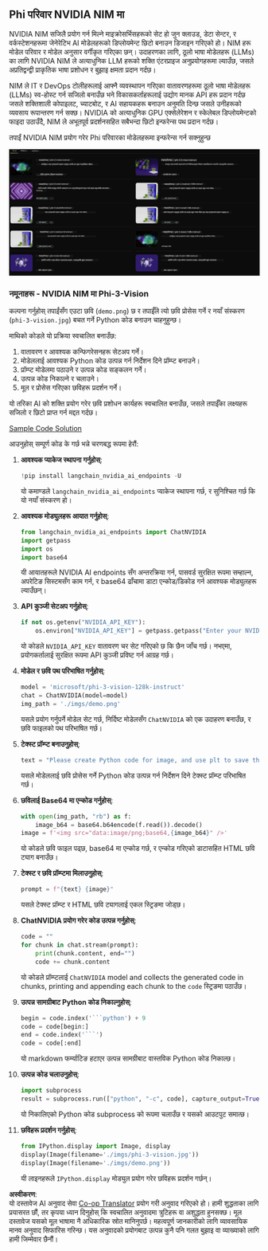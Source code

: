 <!--
CO_OP_TRANSLATOR_METADATA:
{
  "original_hash": "7b08e277df2a9307f861ae54bc30c772",
  "translation_date": "2025-05-09T09:50:22+00:00",
  "source_file": "md/01.Introduction/02/06.NVIDIA.md",
  "language_code": "ne"
}
-->
## Phi परिवार NVIDIA NIM मा

NVIDIA NIM सजिलै प्रयोग गर्न मिल्ने माइक्रोसर्भिसहरूको सेट हो जुन क्लाउड, डेटा सेन्टर, र वर्कस्टेशनहरूमा जेनेरेटिभ AI मोडेलहरूको डिप्लोयमेन्ट छिटो बनाउन डिजाइन गरिएको हो। NIM हरू मोडेल परिवार र मोडेल अनुसार वर्गीकृत गरिएका छन्। उदाहरणका लागि, ठूलो भाषा मोडेलहरू (LLMs) का लागि NVIDIA NIM ले अत्याधुनिक LLM हरूको शक्ति एंटरप्राइज अनुप्रयोगहरूमा ल्याउँछ, जसले अप्रतिद्वन्द्वी प्राकृतिक भाषा प्रशोधन र बुझाइ क्षमता प्रदान गर्दछ।

NIM ले IT र DevOps टोलीहरूलाई आफ्नै व्यवस्थापन गरिएका वातावरणहरूमा ठूलो भाषा मोडेलहरू (LLMs) स्व-होस्ट गर्न सजिलो बनाउँछ भने विकासकर्ताहरूलाई उद्योग मानक API हरू प्रदान गर्दछ जसले शक्तिशाली कोपाइलट, च्याटबोट, र AI सहायकहरू बनाउन अनुमति दिन्छ जसले उनीहरूको व्यवसाय रूपान्तरण गर्न सक्छ। NVIDIA को अत्याधुनिक GPU एक्सेलेरेशन र स्केलेबल डिप्लोयमेन्टको फाइदा उठाउँदै, NIM ले अभूतपूर्व प्रदर्शनसहित सबैभन्दा छिटो इन्फरेन्स पथ प्रदान गर्दछ।

तपाईं NVIDIA NIM प्रयोग गरेर Phi परिवारका मोडेलहरूमा इन्फरेन्स गर्न सक्नुहुन्छ

![nim](../../../../../translated_images/Phi-NIM.45af94d89220fbbbc85f8da0379150a29cc88c3dd8ec417b1d3b7237bbe1c58a.ne.png)

### **नमूनाहरू - NVIDIA NIM मा Phi-3-Vision**

कल्पना गर्नुहोस् तपाईंसँग एउटा छवि (`demo.png`) छ र तपाईँले त्यो छवि प्रोसेस गर्ने र नयाँ संस्करण (`phi-3-vision.jpg`) बचत गर्ने Python कोड बनाउन चाहनुहुन्छ।

माथिको कोडले यो प्रक्रिया स्वचालित बनाउँछ:

1. वातावरण र आवश्यक कन्फिगरेसनहरू सेटअप गर्ने।
2. मोडेललाई आवश्यक Python कोड उत्पन्न गर्न निर्देशन दिने प्रॉम्प्ट बनाउने।
3. प्रॉम्प्ट मोडेलमा पठाउने र उत्पन्न कोड सङ्कलन गर्ने।
4. उत्पन्न कोड निकाल्ने र चलाउने।
5. मूल र प्रोसेस गरिएका छविहरू प्रदर्शन गर्ने।

यो तरिका AI को शक्ति प्रयोग गरेर छवि प्रशोधन कार्यहरू स्वचालित बनाउँछ, जसले तपाईँका लक्ष्यहरू सजिलो र छिटो प्राप्त गर्न मद्दत गर्दछ।

[Sample Code Solution](../../../../../code/06.E2E/E2E_Nvidia_NIM_Phi3_Vision.ipynb)

आउनुहोस् सम्पूर्ण कोड के गर्छ भन्ने चरणबद्ध रूपमा हेरौं:

1. **आवश्यक प्याकेज स्थापना गर्नुहोस्**:
    ```python
    !pip install langchain_nvidia_ai_endpoints -U
    ```
    यो कमाण्डले `langchain_nvidia_ai_endpoints` प्याकेज स्थापना गर्छ, र सुनिश्चित गर्छ कि यो नयाँ संस्करण हो।

2. **आवश्यक मोड्युलहरू आयात गर्नुहोस्**:
    ```python
    from langchain_nvidia_ai_endpoints import ChatNVIDIA
    import getpass
    import os
    import base64
    ```
    यी आयातहरूले NVIDIA AI endpoints सँग अन्तरक्रिया गर्न, पासवर्ड सुरक्षित रूपमा सम्हाल्न, अपरेटिङ सिस्टमसँग काम गर्न, र base64 ढाँचामा डाटा एन्कोड/डिकोड गर्न आवश्यक मोड्युलहरू ल्याउँछन्।

3. **API कुञ्जी सेटअप गर्नुहोस्**:
    ```python
    if not os.getenv("NVIDIA_API_KEY"):
        os.environ["NVIDIA_API_KEY"] = getpass.getpass("Enter your NVIDIA API key: ")
    ```
    यो कोडले `NVIDIA_API_KEY` वातावरण चर सेट गरिएको छ कि छैन जाँच गर्छ। नभएमा, प्रयोगकर्तालाई सुरक्षित रूपमा API कुञ्जी प्रविष्ट गर्न आग्रह गर्छ।

4. **मोडेल र छवि पथ परिभाषित गर्नुहोस्**:
    ```python
    model = 'microsoft/phi-3-vision-128k-instruct'
    chat = ChatNVIDIA(model=model)
    img_path = './imgs/demo.png'
    ```
    यसले प्रयोग गर्नुपर्ने मोडेल सेट गर्छ, निर्दिष्ट मोडेलसँग `ChatNVIDIA` को एक उदाहरण बनाउँछ, र छवि फाइलको पथ परिभाषित गर्छ।

5. **टेक्स्ट प्रॉम्प्ट बनाउनुहोस्**:
    ```python
    text = "Please create Python code for image, and use plt to save the new picture under imgs/ and name it phi-3-vision.jpg."
    ```
    यसले मोडेललाई छवि प्रोसेस गर्ने Python कोड उत्पन्न गर्न निर्देशन दिने टेक्स्ट प्रॉम्प्ट परिभाषित गर्छ।

6. **छविलाई Base64 मा एन्कोड गर्नुहोस्**:
    ```python
    with open(img_path, "rb") as f:
        image_b64 = base64.b64encode(f.read()).decode()
    image = f'<img src="data:image/png;base64,{image_b64}" />'
    ```
    यो कोडले छवि फाइल पढ्छ, base64 मा एन्कोड गर्छ, र एन्कोड गरिएको डाटासहित HTML छवि ट्याग बनाउँछ।

7. **टेक्स्ट र छवि प्रॉम्प्टमा मिलाउनुहोस्**:
    ```python
    prompt = f"{text} {image}"
    ```
    यसले टेक्स्ट प्रॉम्प्ट र HTML छवि ट्यागलाई एकल स्ट्रिङमा जोड्छ।

8. **ChatNVIDIA प्रयोग गरेर कोड उत्पन्न गर्नुहोस्**:
    ```python
    code = ""
    for chunk in chat.stream(prompt):
        print(chunk.content, end="")
        code += chunk.content
    ```
    यो कोडले प्रॉम्प्टलाई `ChatNVIDIA` model and collects the generated code in chunks, printing and appending each chunk to the `code` स्ट्रिङमा पठाउँछ।

9. **उत्पन्न सामग्रीबाट Python कोड निकाल्नुहोस्**:
    ```python
    begin = code.index('```python') + 9
    code = code[begin:]
    end = code.index('```')
    code = code[:end]
    ```
    यो markdown फर्म्याटिङ हटाएर उत्पन्न सामग्रीबाट वास्तविक Python कोड निकाल्छ।

10. **उत्पन्न कोड चलाउनुहोस्**:
    ```python
    import subprocess
    result = subprocess.run(["python", "-c", code], capture_output=True)
    ```
    यो निकालिएको Python कोड subprocess को रूपमा चलाउँछ र यसको आउटपुट समात्छ।

11. **छविहरू प्रदर्शन गर्नुहोस्**:
    ```python
    from IPython.display import Image, display
    display(Image(filename='./imgs/phi-3-vision.jpg'))
    display(Image(filename='./imgs/demo.png'))
    ```
    यी लाइनहरूले `IPython.display` मोड्युल प्रयोग गरेर छविहरू प्रदर्शन गर्छन्।

**अस्वीकरण**:  
यो दस्तावेज AI अनुवाद सेवा [Co-op Translator](https://github.com/Azure/co-op-translator) प्रयोग गरी अनुवाद गरिएको हो। हामी शुद्धताका लागि प्रयासरत छौं, तर कृपया ध्यान दिनुहोस् कि स्वचालित अनुवादमा त्रुटिहरू वा अशुद्धता हुनसक्छ। मूल दस्तावेज यसको मूल भाषामा नै अधिकारिक स्रोत मानिनुपर्छ। महत्वपूर्ण जानकारीको लागि व्यावसायिक मानव अनुवाद सिफारिस गरिन्छ। यस अनुवादको प्रयोगबाट उत्पन्न कुनै पनि गलत बुझाइ वा व्याख्याको लागि हामी जिम्मेवार छैनौं।